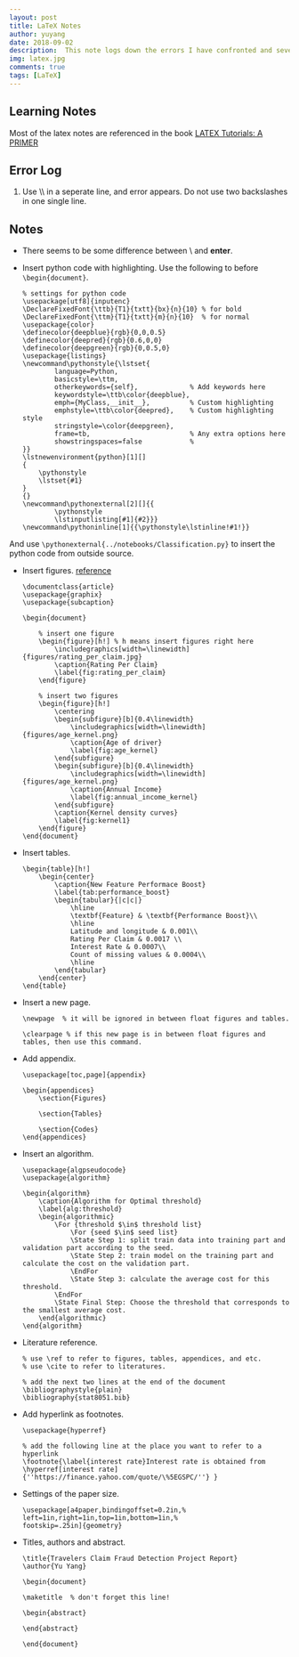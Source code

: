 ```yaml
---
layout: post
title: LaTeX Notes
author: yuyang
date: 2018-09-02
description:  This note logs down the errors I have confronted and several knowledge point.
img: latex.jpg
comments: true
tags: [LaTeX]
---
```


## Learning Notes
Most of the latex notes are referenced in the book [LATEX Tutorials: A PRIMER](https://raw.githubusercontent.com/yuyang-yy/materials/master/ltxprimer-1.0.pdf)


## Error Log
1. Use \\\\ in a seperate line, and error appears. Do not use two backslashes in one single line.

## Notes
- There seems to be some difference between \\ and **enter**.

- Insert python code with highlighting.
Use the following to before `\begin{document}`.
	```
	% settings for python code
	\usepackage[utf8]{inputenc}
	\DeclareFixedFont{\ttb}{T1}{txtt}{bx}{n}{10} % for bold
	\DeclareFixedFont{\ttm}{T1}{txtt}{m}{n}{10}  % for normal
	\usepackage{color}
	\definecolor{deepblue}{rgb}{0,0,0.5}
	\definecolor{deepred}{rgb}{0.6,0,0}
	\definecolor{deepgreen}{rgb}{0,0.5,0}
	\usepackage{listings}
	\newcommand\pythonstyle{\lstset{
			language=Python,
			basicstyle=\ttm,
			otherkeywords={self},             % Add keywords here
			keywordstyle=\ttb\color{deepblue},
			emph={MyClass,__init__},          % Custom highlighting
			emphstyle=\ttb\color{deepred},    % Custom highlighting style
			stringstyle=\color{deepgreen},
			frame=tb,                         % Any extra options here
			showstringspaces=false            % 
	}}
	\lstnewenvironment{python}[1][]
	{
		\pythonstyle
		\lstset{#1}
	}
	{}
	\newcommand\pythonexternal[2][]{{
			\pythonstyle
			\lstinputlisting[#1]{#2}}}
	\newcommand\pythoninline[1]{{\pythonstyle\lstinline!#1!}}
	```
And use `\pythonexternal{../notebooks/Classification.py}` to insert the python code from outside source.

- Insert figures. [reference](https://www.latex-tutorial.com/tutorials/figures/)
	```
	\documentclass{article}
	\usepackage{graphix}
	\usepackage{subcaption}

	\begin{document}

		% insert one figure
		\begin{figure}[h!] % h means insert figures right here
			\includegraphics[width=\linewidth]{figures/rating_per_claim.jpg}
			\caption{Rating Per Claim}
			\label{fig:rating_per_claim}
		\end{figure}

		% insert two figures
		\begin{figure}[h!]
			\centering
			\begin{subfigure}[b]{0.4\linewidth}
				\includegraphics[width=\linewidth]{figures/age_kernel.png}
				\caption{Age of driver}
				\label{fig:age_kernel}
			\end{subfigure}
			\begin{subfigure}[b]{0.4\linewidth}
				\includegraphics[width=\linewidth]{figures/age_kernel.png}
				\caption{Annual Income}
				\label{fig:annual_income_kernel}
			\end{subfigure}
			\caption{Kernel density curves}
			\label{fig:kernel1}
		\end{figure}
	\end{document}
	```

- Insert tables.
	```
	\begin{table}[h!]
		\begin{center}
			\caption{New Feature Performace Boost}
			\label{tab:performance_boost}
			\begin{tabular}{|c|c|} 
				\hline
				\textbf{Feature} & \textbf{Performance Boost}\\
				\hline
				Latitude and longitude & 0.001\\
				Rating Per Claim & 0.0017 \\
				Interest Rate & 0.0007\\
				Count of missing values & 0.0004\\
				\hline
			\end{tabular}
		\end{center}
	\end{table}
	```

- Insert a new page.
	```
	\newpage  % it will be ignored in between float figures and tables.

	\clearpage % if this new page is in between float figures and tables, then use this command.
	```

- Add appendix.
	```
	\usepackage[toc,page]{appendix}

	\begin{appendices}
		\section{Figures}
		
		\section{Tables}

		\section{Codes}
	\end{appendices}
	```

- Insert an algorithm.
	```
	\usepackage{algpseudocode}
	\usepackage{algorithm}

	\begin{algorithm}	
		\caption{Algorithm for Optimal threshold}
		\label{alg:threshold}
		\begin{algorithmic}
			\For {threshold $\in$ threshold list}
				\For {seed $\in$ seed list}
				\State Step 1: split train data into training part and validation part according to the seed.
				\State Step 2: train model on the training part and calculate the cost on the validation part.			
				\EndFor 
				\State Step 3: calculate the average cost for this threshold.
			\EndFor
			\State Final Step: Choose the threshold that corresponds to the smallest average cost.
		\end{algorithmic}
	\end{algorithm}

	```


- Literature reference.
	```
	% use \ref to refer to figures, tables, appendices, and etc.
	% use \cite to refer to literatures.

	% add the next two lines at the end of the document
	\bibliographystyle{plain}
	\bibliography{stat8051.bib}
	```

- Add hyperlink as footnotes.
	```
	\usepackage{hyperref}

	% add the following line at the place you want to refer to a hyperlink
	\footnote{\label{interest rate}Interest rate is obtained from \hyperref[interest rate]{''https://finance.yahoo.com/quote/\%5EGSPC/''} }
	```


- Settings of the paper size.
	```
	\usepackage[a4paper,bindingoffset=0.2in,%
	left=1in,right=1in,top=1in,bottom=1in,%
	footskip=.25in]{geometry}
	```


- Titles, authors and abstract.
	```
	\title{Travelers Claim Fraud Detection Project Report}
	\author{Yu Yang}

	\begin{document}

	\maketitle  % don't forget this line!

	\begin{abstract}

	\end{abstract}

	\end{document}
	```
